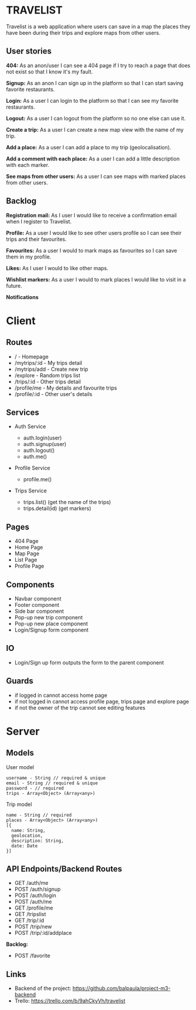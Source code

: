 # TRAVELIST
Travelist is a web application where users can save in a map the places they have been during their trips and explore maps from other users.

## User stories
  **404:** As an anon/user I can see a 404 page if I try to reach a page that does not exist so that I know it's my fault.
  
  **Signup:** As an anon I can sign up in the platform so that I can start saving favorite restaurants.
  
  **Login:** As a user I can login to the platform so that I can see my favorite restaurants.
  
  **Logout:** As a user I can logout from the platform so no one else can use it.

  **Create a trip:** As a user I can create a new map view with the name of my trip.
  
  **Add a place:** As a user I can add a place to my trip (geolocalisation).
  
  **Add a comment with each place:** As a user I can add a little description with each marker.
  
  **See maps from other users:** As a user I can see maps with marked places from other users.


## Backlog
  **Registration mail:** As I user I would like to receive a confirmation email when I register to Travelist.

  **Profile:** As a user I would like to see other users profile so I can see their trips and their favourites.

  **Favourites:** As a user I would to mark maps as favourites so I can save them in my profile.
  
  **Likes:** As I user I would to like other maps.
  
  **Wishlist markers:** As a user I would to mark places I would like to visit in a future.
  
  **Notifications**
  
# Client

## Routes

  - / - Homepage
  - /mytrips/:id - My trips detail
  - /mytrips/add - Create new trip
  - /explore - Random trips list
  - /trips/:id - Other trips detail
  - /profile/me - My details and favourite trips
  - /profile/:id - Other user's details

## Services

- Auth Service
  - auth.login(user)
  - auth.signup(user)
  - auth.logout()
  - auth.me()
  
- Profile Service
  - profile.me()
  
- Trips Service
  - trips.list() (get the name of the trips)
  - trips.detail(id) (get markers)

## Pages

- 404 Page
- Home Page
- Map Page
- List Page
- Profile Page

## Components

- Navbar component
- Footer component
- Side bar component
- Pop-up new trip component
- Pop-up new place component
- Login/Signup form component

## IO

- Login/Sign up form outputs the form to the parent component

## Guards

- if logged in cannot access home page
- if not logged in cannot access profile page, trips page and explore page
- if not the owner of the trip cannot see editing features

# Server

## Models

  User model

  ```
  username - String // required & unique
  email - String // required & unique
  password - // required
  trips - Array<Object> (Array<any>)
  ```

  Trip model

  ```
  name - String // required
  places - Array<Object> (Array<any>)
  [{
    name: String,
    geolocation,
    description: String,
    date: Date
  }]
  
```

## API Endpoints/Backend Routes

  - GET /auth/me
  - POST /auth/signup
  - POST /auth/login
  - POST /auth/me
  - GET /profile/me
  - GET /tripslist
  - GET /trip/:id
  - POST /trip/new
  - POST /trip/:id/addplace
  
  **Backlog:**
  - POST /favorite

## Links
- Backend of the project: https://github.com/balpaula/project-m3-backend
- Trello: https://trello.com/b/9ahCkyVh/travelist
